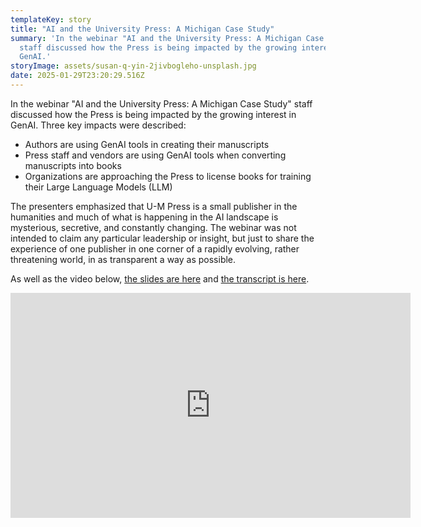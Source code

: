 ```yaml
---
templateKey: story
title: "AI and the University Press: A Michigan Case Study"
summary: 'In the webinar "AI and the University Press: A Michigan Case Study"
  staff discussed how the Press is being impacted by the growing interest in
  GenAI.'
storyImage: assets/susan-q-yin-2jivbogleho-unsplash.jpg
date: 2025-01-29T23:20:29.516Z
---
```

In the webinar "AI and the University Press: A Michigan Case Study" staff discussed how the Press is being impacted by the growing interest in GenAI. Three key impacts were described:

* Authors are using GenAI tools in creating their manuscripts
* Press staff and vendors are using GenAI tools when converting manuscripts into books
* Organizations are approaching the Press to license books for training their Large Language Models (LLM)

The presenters emphasized that U-M Press is a small publisher in the humanities and much of what is happening in the AI landscape is mysterious, secretive, and constantly changing. The webinar was not intended to claim any particular leadership or insight, but just to share the experience of one publisher in one corner of a rapidly evolving, rather threatening world, in as transparent a way as possible.

As well as the video below, [the slides are here](https://docs.google.com/presentation/d/1hyrHBaQS3-rm00j-AYaocFvFth5PTfq6hTn-tC7Rd60/edit?usp=sharing) and [the transcript is here](https://docs.google.com/document/d/1l92UFcKOEs1CxVa7VsiMKUb8MAmIA4JRaKu91Jrlbek/edit?usp=sharing).

<iframe id="kaltura_player" src='https://cdnapisec.kaltura.com/p/1038472/embedPlaykitJs/uiconf_id/54883762?iframeembed=true&amp;entry_id=1_a2kr2dhd&amp;config%5Bprovider%5D=%7B%22widgetId%22%3A%221_8i0cn7fm%22%7D&amp;config%5Bplayback%5D=%7B%22startTime%22%3A0%7D'  style="width: 640px;height: 360px;border: 0;" allowfullscreen webkitallowfullscreen mozAllowFullScreen allow="autoplay \*; fullscreen \*; encrypted-media *" sandbox="allow-downloads allow-forms allow-same-origin allow-scripts allow-top-navigation allow-pointer-lock allow-popups allow-modals allow-orientation-lock allow-popups-to-escape-sandbox allow-presentation allow-top-navigation-by-user-activation" title="AI and the University Press: A Case Study from the University of Michigan"></iframe>
